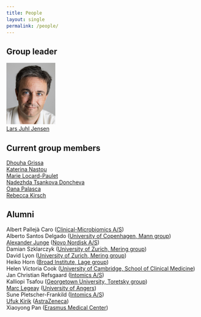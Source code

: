 ```yaml
---
title: People
layout: single
permalink: /people/
---
```

## Group leader
![Portrait of Lars Juhl Jensen](people_larsjuhljensen.jpg)  
[Lars Juhl Jensen](/people/larsjuhljensen/)

## Current group members
[Dhouha Grissa](http://dgrissa.wixsite.com/dhouha-grissa)  
[Katerina Nastou](/people/katerinanastou)  
[Marie Locard-Paulet](/people/marielocardpaulet/)  
[Nadezhda Tsankova Doncheva](/people/nadezhdatdoncheva/)  
[Oana Palasca](https://www.linkedin.com/in/oanapalasca/)  
[Rebecca Kirsch](https://www.linkedin.com/in/rebecca-kirsch/)

## Alumni
Albert Pallejà Caro ([Clinical-Microbiomics A/S](https://www.clinical-microbiomics.com))  
Alberto Santos Delgado ([University of Copenhagen, Mann group](https://www.cpr.ku.dk/research/proteomics/mann-group/))  
[Alexander Junge](/people/alexanderjunge/) ([Novo Nordisk A/S](https://www.novonordisk.com/))  
Damian Szklarczyk ([University of Zurich, Mering group](https://www.imls.uzh.ch/en/research/vonmering/))  
David Lyon ([University of Zurich, Mering group](https://www.imls.uzh.ch/en/research/vonmering/))  
Heiko Horn ([Broad Institute, Lage group](https://www.lagelab.org/))  
Helen Victoria Cook ([University of Cambridge, School of Clinical Medicine](https://www.medschl.cam.ac.uk/))  
Jan Christian Refsgaard ([Intomics A/S](https://www.intomics.com/))  
Kalliopi Tsafou ([Georgetown University, Toretsky group](https://toretsky.georgetown.edu/))  
[Marc Legeay](/people/marclegeay/) ([University of Angers](https://www.univ-angers.fr/en/))  
Sune Pletscher-Frankild ([Intomics A/S](https://www.intomics.com/))  
[Ufuk Kirik](/people/ufukkirik/) ([AstraZeneca](https://www.astrazeneca.com/))  
Xiaoyong Pan ([Erasmus Medical Center](https://www.erasmusmc.nl/?lang=en))
